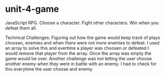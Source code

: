 # unit-4-game
JavaScript RPG.  Choose a character.  Fight other characters.  Win when you defeat them all.  

Technical Challenges:  Figuring out how the game would keep track of plays choosen, enemies and when there were not more enemies to defeat.  I used an array to solve this and evertime a player was choosen or defeated I would remove that player from the array.  Once the array was empty the game would be over.  Another challenge was not letting the user choose another enemy when they were in battle with an enemy.  I had to check for this everytime the user choose and enemy.  
